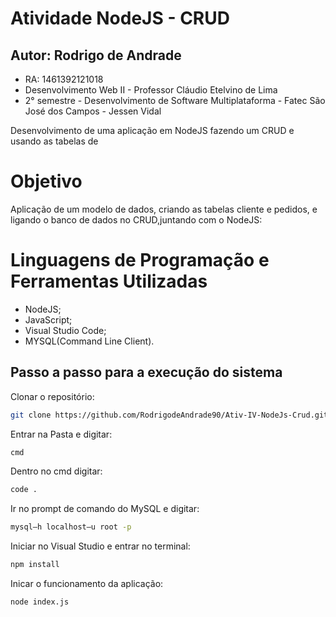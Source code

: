 #  Atividade NodeJS - CRUD

## Autor: Rodrigo de Andrade 
* RA: 1461392121018
* Desenvolvimento Web II - Professor Cláudio Etelvino de Lima
* 2° semestre - Desenvolvimento de Software Multiplataforma - Fatec São José dos Campos - Jessen Vidal

Desenvolvimento de uma aplicação em NodeJS fazendo um CRUD e usando as tabelas de 

# Objetivo
Aplicação de um modelo de dados, criando as tabelas cliente e pedidos, e ligando o banco de dados no CRUD,juntando com o NodeJS:
 

# Linguagens de Programação e Ferramentas Utilizadas
* NodeJS;
* JavaScript;
* Visual Studio Code;
* MYSQL(Command Line Client).

## Passo a passo para a execução do sistema

Clonar o repositório:
```bash
git clone https://github.com/RodrigodeAndrade90/Ativ-IV-NodeJs-Crud.git
```

Entrar na Pasta e digitar:
```bash
cmd
```

Dentro no cmd digitar:
```bash
code .
```

Ir no prompt de comando do MySQL e digitar:
```bash
mysql–h localhost–u root -p
```

Iniciar no Visual Studio e entrar no terminal:
```bash
npm install
```

Inicar o funcionamento da aplicação:
```bash
node index.js
```
